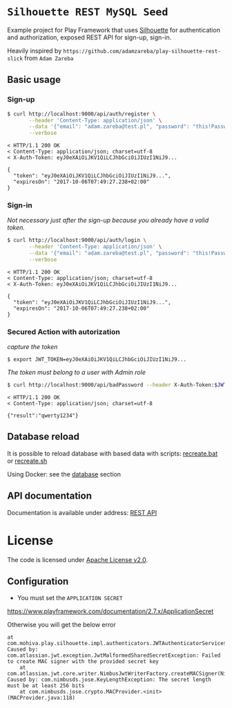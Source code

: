 # `Silhouette REST MySQL Seed`

Example project for Play Framework that uses [Silhouette](https://github.com/mohiva/play-silhouette) for authentication and authorization, exposed REST API for sign-up, sign-in.

Heavily inspired by `https://github.com/adamzareba/play-silhouette-rest-slick` from `Adam Zareba`

## Basic usage

### Sign-up

```bash
$ curl http://localhost:9000/api/auth/register \
       --header 'Content-Type: application/json' \
       --data '{"email": "adam.zareba@test.pl", "password": "this!Password!Is!Very!Very!Strong!", "fullName": "Adam Zareba", "terms": true}' \
       --verbose
```

```
< HTTP/1.1 200 OK
< Content-Type: application/json; charset=utf-8
< X-Auth-Token: eyJ0eXAiOiJKV1QiLCJhbGciOiJIUzI1NiJ9...

{
  "token": "eyJ0eXAiOiJKV1QiLCJhbGciOiJIUzI1NiJ9...",
  "expiresOn": "2017-10-06T07:49:27.238+02:00"
}
```

### Sign-in

_Not necessary just after the sign-up because you already have a valid token._

```bash
$ curl http://localhost:9000/api/auth/login \
       --header 'Content-Type: application/json' \
       --data '{"email": "adam.zareba@test.pl", "password": "this!Password!Is!Very!Very!Strong!"}' \
       --verbose
```

```
< HTTP/1.1 200 OK
< Content-Type: application/json; charset=utf-8
< X-Auth-Token: eyJ0eXAiOiJKV1QiLCJhbGciOiJIUzI1NiJ9...

{
  "token": "eyJ0eXAiOiJKV1QiLCJhbGciOiJIUzI1NiJ9...",
  "expiresOn": "2017-10-06T07:49:27.238+02:00"
}
```

### Secured Action with autorization

_capture the token_

```
$ export JWT_TOKEN=eyJ0eXAiOiJKV1QiLCJhbGciOiJIUzI1NiJ9...
```

_The token must belong to a user with Admin role_

```bash
$ curl http://localhost:9000/api/badPassword --header X-Auth-Token:$JWT_TOKEN --verbose
```

```
< HTTP/1.1 200 OK
< Content-Type: application/json; charset=utf-8

{"result":"qwerty1234"}
```

## Database reload

It is possible to reload database with based data with scripts:
[recreate.bat](database/recreate.bat) or [recreate.sh](database/recreate.sh)

Using Docker: see the [database](./database) section

## API documentation

Documentation is available under address: [REST API](http://localhost:9000/docs)

# License

The code is licensed under [Apache License v2.0](http://www.apache.org/licenses/LICENSE-2.0). 

## Configuration 


* You must set the `APPLICATION SECRET`

https://www.playframework.com/documentation/2.7.x/ApplicationSecret

Otherwise you will get the below error

```
at com.mohiva.play.silhouette.impl.authenticators.JWTAuthenticatorService$$anonfun$init$4.applyOrElse(JWTAuthenticator.scala:297)
Caused by: com.atlassian.jwt.exception.JwtMalformedSharedSecretException: Failed to create MAC signer with the provided secret key
	at com.atlassian.jwt.core.writer.NimbusJwtWriterFactory.createMACSigner(NimbusJwtWriterFactory.java:74)
Caused by: com.nimbusds.jose.KeyLengthException: The secret length must be at least 256 bits
	at com.nimbusds.jose.crypto.MACProvider.<init>(MACProvider.java:118)
```

